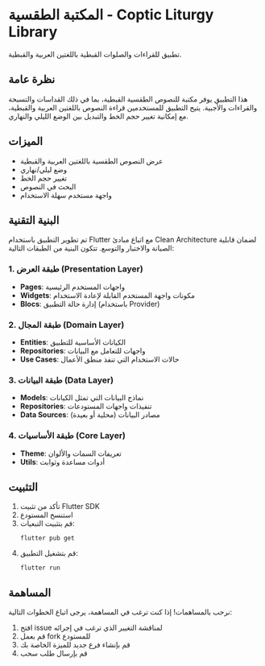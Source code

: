 # المكتبة الطقسية - Coptic Liturgy Library

تطبيق للقراءات والصلوات القبطية باللغتين العربية والقبطية.

## نظرة عامة

هذا التطبيق يوفر مكتبة للنصوص الطقسية القبطية، بما في ذلك القداسات والتسبحة والقراءات والأجبية. يتيح التطبيق للمستخدمين قراءة النصوص باللغتين العربية والقبطية، مع إمكانية تغيير حجم الخط والتبديل بين الوضع الليلي والنهاري.

## الميزات

- عرض النصوص الطقسية باللغتين العربية والقبطية
- وضع ليلي/نهاري
- تغيير حجم الخط
- البحث في النصوص
- واجهة مستخدم سهلة الاستخدام

## البنية التقنية

تم تطوير التطبيق باستخدام Flutter مع اتباع مبادئ Clean Architecture لضمان قابلية الصيانة والاختبار والتوسع. تتكون البنية من الطبقات التالية:

### 1. طبقة العرض (Presentation Layer)

- **Pages**: واجهات المستخدم الرئيسية
- **Widgets**: مكونات واجهة المستخدم القابلة لإعادة الاستخدام
- **Blocs**: إدارة حالة التطبيق (باستخدام Provider)

### 2. طبقة المجال (Domain Layer)

- **Entities**: الكيانات الأساسية للتطبيق
- **Repositories**: واجهات للتعامل مع البيانات
- **Use Cases**: حالات الاستخدام التي تنفذ منطق الأعمال

### 3. طبقة البيانات (Data Layer)

- **Models**: نماذج البيانات التي تمثل الكيانات
- **Repositories**: تنفيذات واجهات المستودعات
- **Data Sources**: مصادر البيانات (محلية أو بعيدة)

### 4. طبقة الأساسيات (Core Layer)

- **Theme**: تعريفات السمات والألوان
- **Utils**: أدوات مساعدة وثوابت

## التثبيت

1. تأكد من تثبيت Flutter SDK
2. استنسخ المستودع
3. قم بتثبيت التبعيات:
   ```
   flutter pub get
   ```
4. قم بتشغيل التطبيق:
   ```
   flutter run
   ```

## المساهمة

نرحب بالمساهمات! إذا كنت ترغب في المساهمة، يرجى اتباع الخطوات التالية:

1. افتح issue لمناقشة التغيير الذي ترغب في إجرائه
2. قم بعمل fork للمستودع
3. قم بإنشاء فرع جديد للميزة الخاصة بك
4. قم بإرسال طلب سحب